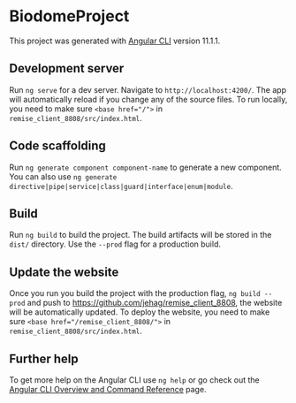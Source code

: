 # BiodomeProject

This project was generated with [Angular CLI](https://github.com/angular/angular-cli) version 11.1.1.

## Development server

Run `ng serve` for a dev server. Navigate to `http://localhost:4200/`. The app will automatically reload if you change any of the source files.
To run locally, you need to make sure `<base href="/">` in `remise_client_8808/src/index.html`.

## Code scaffolding

Run `ng generate component component-name` to generate a new component. You can also use `ng generate directive|pipe|service|class|guard|interface|enum|module`.

## Build

Run `ng build` to build the project. The build artifacts will be stored in the `dist/` directory. Use the `--prod` flag for a production build.

## Update the website

Once you run you build the project with the production flag, `ng build --prod` and push to https://github.com/jehag/remise_client_8808, the website will be automatically updated.
To deploy the website, you need to make sure `<base href="/remise_client_8808/">` in `remise_client_8808/src/index.html`.

## Further help

To get more help on the Angular CLI use `ng help` or go check out the [Angular CLI Overview and Command Reference](https://angular.io/cli) page.
